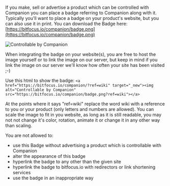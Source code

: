 If you make, sell or advertise a product which can be controlled with Companion you can place a badge referring to Companion along with it. Typically you'll want to place a badge on your product's website, but you can also use it in print.
You can download the Badge here: [https://bitfocus.io/companion/badge.png](https://bitfocus.io/companion/badge.png) 

![Controllable by Companion](https://bitfocus.io/companion/badge.png)

When integrating the badge on your website(s), you are free to host the image yourself or to link the image on our server, but keep in mind if you link the image on our server we'll know how often your site has been visited ;-)

Use this html to show the badge: 
```<a href="https://bitfocus.io/companion/?ref=wiki" target="_new"><img alt="Controllable by Companion" src="https://bitfocus.io/companion/badge.png?ref=wiki"></a>```

At the points where it says "ref=wiki" replace the word wiki with a reference to you or your product (only letters and numbers are allowed).
You can scale the image to fit in you website, as long as it is still readable, you may not not change it's color, rotation, animate it or change it in any other way than scaling.

You are not allowed to:
- use this Badge without advertising a product which is controllable with Companion
- alter the appearance of this badge
- hyperlink the badge to any other than the given site
- hyperlink the badge to bitfocus.io with redirectors or link shortening services
- use the badge in an inappropriate way
 
